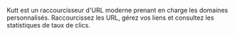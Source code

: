 Kutt est un raccourcisseur d'URL moderne prenant en charge les domaines personnalisés. Raccourcissez les URL, gérez vos liens et consultez les statistiques de taux de clics.